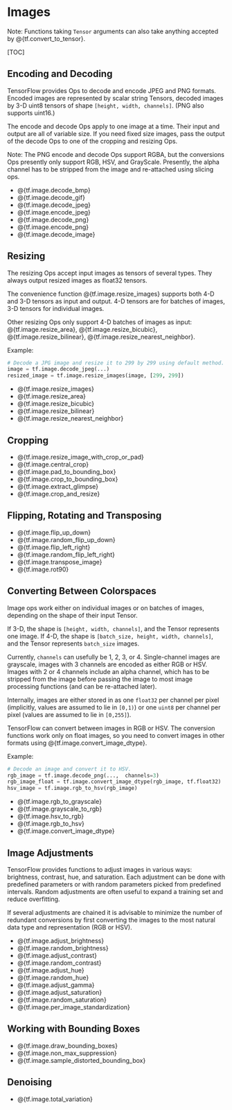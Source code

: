 # Images

Note: Functions taking `Tensor` arguments can also take anything accepted by
@{tf.convert_to_tensor}.

[TOC]

## Encoding and Decoding

TensorFlow provides Ops to decode and encode JPEG and PNG formats.  Encoded
images are represented by scalar string Tensors, decoded images by 3-D uint8
tensors of shape `[height, width, channels]`. (PNG also supports uint16.)

The encode and decode Ops apply to one image at a time.  Their input and output
are all of variable size.  If you need fixed size images, pass the output of
the decode Ops to one of the cropping and resizing Ops.

Note: The PNG encode and decode Ops support RGBA, but the conversions Ops
presently only support RGB, HSV, and GrayScale. Presently, the alpha channel has
to be stripped from the image and re-attached using slicing ops.

*   @{tf.image.decode_bmp}
*   @{tf.image.decode_gif}
*   @{tf.image.decode_jpeg}
*   @{tf.image.encode_jpeg}
*   @{tf.image.decode_png}
*   @{tf.image.encode_png}
*   @{tf.image.decode_image}

## Resizing

The resizing Ops accept input images as tensors of several types.  They always
output resized images as float32 tensors.

The convenience function @{tf.image.resize_images} supports both 4-D
and 3-D tensors as input and output.  4-D tensors are for batches of images,
3-D tensors for individual images.

Other resizing Ops only support 4-D batches of images as input:
@{tf.image.resize_area}, @{tf.image.resize_bicubic},
@{tf.image.resize_bilinear},
@{tf.image.resize_nearest_neighbor}.

Example:

```python
# Decode a JPG image and resize it to 299 by 299 using default method.
image = tf.image.decode_jpeg(...)
resized_image = tf.image.resize_images(image, [299, 299])
```

*   @{tf.image.resize_images}
*   @{tf.image.resize_area}
*   @{tf.image.resize_bicubic}
*   @{tf.image.resize_bilinear}
*   @{tf.image.resize_nearest_neighbor}

## Cropping

*   @{tf.image.resize_image_with_crop_or_pad}
*   @{tf.image.central_crop}
*   @{tf.image.pad_to_bounding_box}
*   @{tf.image.crop_to_bounding_box}
*   @{tf.image.extract_glimpse}
*   @{tf.image.crop_and_resize}

## Flipping, Rotating and Transposing

*   @{tf.image.flip_up_down}
*   @{tf.image.random_flip_up_down}
*   @{tf.image.flip_left_right}
*   @{tf.image.random_flip_left_right}
*   @{tf.image.transpose_image}
*   @{tf.image.rot90}

## Converting Between Colorspaces

Image ops work either on individual images or on batches of images, depending on
the shape of their input Tensor.

If 3-D, the shape is `[height, width, channels]`, and the Tensor represents one
image. If 4-D, the shape is `[batch_size, height, width, channels]`, and the
Tensor represents `batch_size` images.

Currently, `channels` can usefully be 1, 2, 3, or 4. Single-channel images are
grayscale, images with 3 channels are encoded as either RGB or HSV. Images
with 2 or 4 channels include an alpha channel, which has to be stripped from the
image before passing the image to most image processing functions (and can be
re-attached later).

Internally, images are either stored in as one `float32` per channel per pixel
(implicitly, values are assumed to lie in `[0,1)`) or one `uint8` per channel
per pixel (values are assumed to lie in `[0,255]`).

TensorFlow can convert between images in RGB or HSV. The conversion functions
work only on float images, so you need to convert images in other formats using
@{tf.image.convert_image_dtype}.

Example:

```python
# Decode an image and convert it to HSV.
rgb_image = tf.image.decode_png(...,  channels=3)
rgb_image_float = tf.image.convert_image_dtype(rgb_image, tf.float32)
hsv_image = tf.image.rgb_to_hsv(rgb_image)
```

*   @{tf.image.rgb_to_grayscale}
*   @{tf.image.grayscale_to_rgb}
*   @{tf.image.hsv_to_rgb}
*   @{tf.image.rgb_to_hsv}
*   @{tf.image.convert_image_dtype}

## Image Adjustments

TensorFlow provides functions to adjust images in various ways: brightness,
contrast, hue, and saturation.  Each adjustment can be done with predefined
parameters or with random parameters picked from predefined intervals. Random
adjustments are often useful to expand a training set and reduce overfitting.

If several adjustments are chained it is advisable to minimize the number of
redundant conversions by first converting the images to the most natural data
type and representation (RGB or HSV).

*   @{tf.image.adjust_brightness}
*   @{tf.image.random_brightness}
*   @{tf.image.adjust_contrast}
*   @{tf.image.random_contrast}
*   @{tf.image.adjust_hue}
*   @{tf.image.random_hue}
*   @{tf.image.adjust_gamma}
*   @{tf.image.adjust_saturation}
*   @{tf.image.random_saturation}
*   @{tf.image.per_image_standardization}

## Working with Bounding Boxes

*   @{tf.image.draw_bounding_boxes}
*   @{tf.image.non_max_suppression}
*   @{tf.image.sample_distorted_bounding_box}

## Denoising

*   @{tf.image.total_variation}
